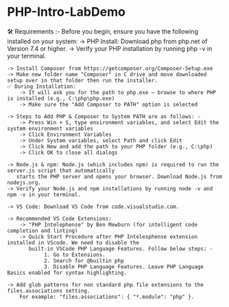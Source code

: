 # PHP-Intro-LabDemo
🛠 Requirements :- Before you begin, ensure you have the following installed on your system:
    -> PHP Install: Download php from php.net of Version 7.4 or higher.
    -> Verify your PHP installation by running php -v in your terminal.

    -> Install Composer from https://getcomposer.org/Composer-Setup.exe
    -> Make new folder name "Composer" in C drive and move downloaded setup over in that folder then run the installer.
    ✅ During Installation:
        -> It will ask you for the path to php.exe — browse to where PHP is installed (e.g., C:\php\php.exe)
        -> Make sure the "Add Composer to PATH" option is selected

    -> Steps to Add PHP & Composer to System PATH are as follows: -
        -> Press Win + S, type environment variables, and select Edit the system environment variables
        -> Click Environment Variables
        -> Under System variables, select Path and click Edit
        -> Click New and add the path to your PHP folder (e.g., C:\php)
        -> Click OK to close all dialogs

    -> Node.js & npm: Node.js (which includes npm) is required to run the server.js script that automatically 
       starts the PHP server and opens your browser. Download Node.js from nodejs.org.
    -> Verify your Node.js and npm installations by running node -v and npm -v in your terminal.

    -> VS Code: Download VS Code from code.visualstudio.com.

    -> Recommended VS Code Extensions:
        -> "PHP Intelephense" by Ben Mewburn (for intelligent code completion and linting)
        -> Quick Start Procedure after PHP Intelesphense extension installed in VScode. We need to disable the 
           built-in VSCode PHP Language Features. Follow below steps: -
                1. Go to Extensions.
                2. Search for @builtin php
                3. Disable PHP Language Features. Leave PHP Language Basics enabled for syntax highlighting.

    -> Add glob patterns for non standard php file extensions to the files.associations setting.
        For example: "files.associations": { "*.module": "php" }.